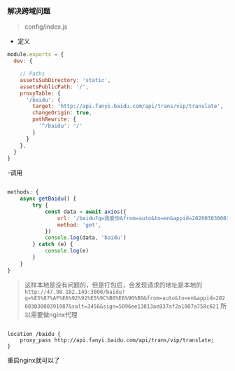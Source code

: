 ### 解决跨域问题

> config/index.js

- 定义

```js
module.exports = {
  dev: {

    // Paths
    assetsSubDirectory: 'static',
    assetsPublicPath: '/',
    proxyTable: {
      '/baidu': {
        target: 'http://api.fanyi.baidu.com/api/trans/vip/translate',
        changeOrigin: true,
        pathRewrite: {
          '^/baidu': '/'
        }
      }
    },
  }
}
```

-调用

```js

methods: {
    async getBaidu() {
        try {
            const data = await axios({
                url: '/baidu?q=我爱你&from=auto&to=en&appid=20200303000391987&salt=3456&sign=1f8e17625fe232c0fca9ba69a37902f1',
                method: 'get',
            })
            console.log(data, 'baidu')
        } catch (e) {
            console.log(e)
        }
    }
}

```

> 这样本地是没有问题的，但是打包后，会发现请求的地址是本地的
`http://47.98.182.149:3000/baidu?q=%E5%87%AF%E6%92%92%E5%9C%B0%E6%96%B9&from=auto&to=en&appid=20200303000391987&salt=3456&sign=5096ee13813ae837af2a1007a758c621`
所以需要做nginx代理

```nginx

location /baidu {
  	proxy_pass http://api.fanyi.baidu.com/api/trans/vip/translate;
}

```

重启nginx就可以了
